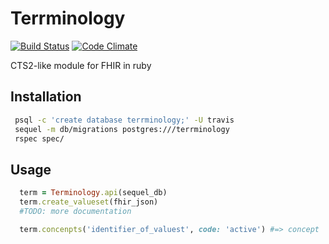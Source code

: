 Terrminology
===============

[![Build Status](https://travis-ci.org/hospital-systems/terrminology.png)](https://travis-ci.org/hospital-systems/terminology)
[![Code Climate](https://codeclimate.com/repos/529897abf3ea0036eb14a375/badges/f3fbcdadcc946573bc33/gpa.png)](https://codeclimate.com/repos/529897abf3ea0036eb14a375/feed)

CTS2-like module for FHIR in ruby

## Installation

```sh
 psql -c 'create database terrminology;' -U travis
 sequel -m db/migrations postgres:///terrminology
 rspec spec/
```

## Usage

```ruby
  term = Terminology.api(sequel_db)
  term.create_valueset(fhir_json)
  #TODO: more documentation

  term.concenpts('identifier_of_valuest', code: 'active') #=> concept
```


